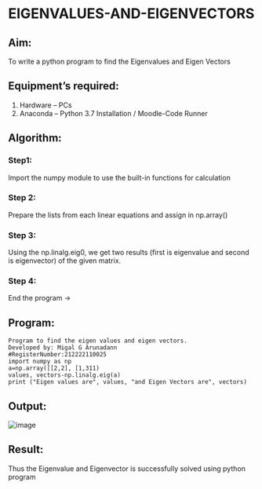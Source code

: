 # EIGENVALUES-AND-EIGENVECTORS
## Aim:
To write a python program to find the Eigenvalues and Eigen Vectors
## Equipment’s required:
1. 	Hardware – PCs
2. 	Anaconda – Python 3.7 Installation / Moodle-Code Runner
## Algorithm:
### Step1:
Import the numpy module to use the built-in functions for calculation
### Step 2:
Prepare the lists from each linear equations and assign in np.array()
### Step 3:
Using the np.linalg.eig0, we get two results (first is eigenvalue and second is eigenvector) of the given matrix.
### Step 4:
End the program →

## Program:
```
Program to find the eigen values and eigen vectors.
Developed by: Migal G Arunadann
#RegisterNumber:212222110025
import numpy as np
a=np.array([[2,2], [1,311)
values, vectors-np.linalg.eig(a)
print ("Eigen values are", values, "and Eigen Vectors are", vectors)
```

## Output:
![image](https://github.com/Migaleyy/EIGENVALUES-AND-EIGENVECTORS/assets/118262199/c8803430-471e-4fb2-8a2f-a226f1a71837)

## Result:
Thus the Eigenvalue and Eigenvector is successfully solved using python program
